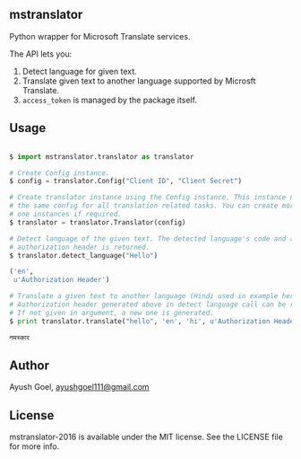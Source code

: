 mstranslator
-

Python wrapper for Microsoft Translate services.

The API lets you:

1. Detect language for given text.
2. Translate given text to another language supported by Microsft Translate.
3. `access_token` is managed by the package itself.

Usage
-

```python

$ import mstranslator.translator as translator

# Create Config instance.
$ config = translator.Config("Client ID", "Client Secret")

# Create translator instance using the Config instance. This instance now uses
# the same config for all translation related tasks. You can create more than
# one instances if required.
$ translator = translator.Translator(config)

# Detect language of the given text. The detected language's code and an
# authorization header is returned.
$ translator.detect_language("Hello")

('en',
 u'Authorization Header')

# Translate a given text to another language (Hindi used in example here).
# Authorization header generated above in detect language call can be reused.
# If not given in argument, a new one is generated.
$ print translator.translate("hello", 'en', 'hi', u'Authorization Header')

नमस्कार

```

Author
-

Ayush Goel, ayushgoel111@gmail.com

License
-

mstranslator-2016 is available under the MIT license. See the LICENSE file for more info.
